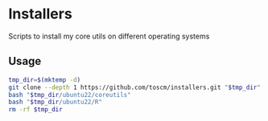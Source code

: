 # Installers

Scripts to install my core utils on different operating systems

## Usage

```bash
tmp_dir=$(mktemp -d)
git clone --depth 1 https://github.com/toscm/installers.git "$tmp_dir"
bash "$tmp_dir/ubuntu22/coreutils"
bash "$tmp_dir/ubuntu22/R"
rm -rf $tmp_dir
```
